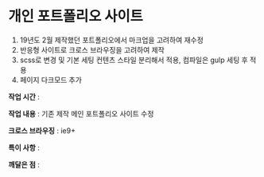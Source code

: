 # 개인 포트폴리오 사이트
1. 19년도 2월 제작했던 포트폴리오에서 마크업을 고려하여 재수정
2. 반응형 사이트로 크로스 브라우징을 고려하여 제작
3. scss로 변경 및 기본 세팅 컨텐츠 스타일 분리해서 적용, 컴파일은 gulp 세팅 후 적용
4. 페이지 다크모드 추가

**작업 시간** : 

**작업 내용** : 기존 제작 메인 포트폴리오 사이트 수정

**크로스 브라우징** : ie9+

**특이 사항** : 

**깨달은 점** : 
